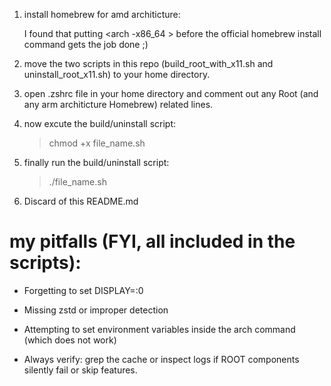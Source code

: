 

1. install homebrew for amd architicture:

   I found that putting <arch -x86_64 > before the official homebrew install command gets the job done ;)
2. move the two scripts in this repo (build_root_with_x11.sh and uninstall_root_x11.sh) to your home directory.
3. open .zshrc file in your home directory and comment out any Root (and any arm architicture Homebrew) related lines.
4. now excute the build/uninstall script:

   >chmod +x file_name.sh
5. finally run the build/uninstall script:

   >./file_name.sh

6. Discard of this README.md



# my pitfalls (FYI, all included in the scripts):
 
   * Forgetting to set DISPLAY=:0

   * Missing zstd or improper detection

   * Attempting to set environment variables inside the arch command (which does not work)
 
   * Always verify: grep the cache or inspect logs if ROOT components silently fail or skip features.
